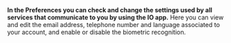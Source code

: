 **In the Preferences you can check and change the settings used by all services that communicate to you by using the IO app.** Here you can view and edit the email address, telephone number and language associated to your account, and enable or disable the biometric recognition.
